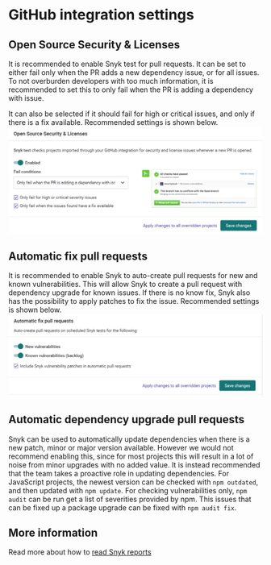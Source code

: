 # GitHub integration settings

## Open Source Security & Licenses
It is recommended to enable Snyk test for pull requests. It can be set to either
fail only when the PR adds a new dependency issue, or for all issues. To not overburden
developers with too much information, it is recommended to set this to only fail
when the PR is adding a dependency with issue.

It can also be selected if it should fail for high or critical issues, and only if
there is a fix available. Recommended settings is shown below.
![Open source PR scanning](./images/open-source-pr-scanning.png)

## Automatic fix pull requests
It is recommended to enable Snyk to auto-create pull requests for new and known
vulnerabilities. This will allow Snyk to create a pull request with dependency
upgrade for known issues. If there is no know fix, Snyk also has the possibility
to apply patches to fix the issue. Recommended settings is shown below.
![Automatically fix pull requests](./images/automatic-fix-pull-requests.png)

## Automatic dependency upgrade pull requests
Snyk can be used to automatically update dependencies when there is a new patch,
minor or major version available. However we would not recommend enabling this,
since for most projects this will result in a lot of noise from minor upgrades
with no added value. It is instead recommended that the team takes a
proactive role in updating dependencies. For JavaScript projects, the newest
version can be checked with `npm outdated`, and then updated with `npm update`.
For checking vulnerabilities only, `npm audit` can be run get a list of
severities provided by npm. This issues that can be fixed up a package upgrade
can be fixed with `npm audit fix`.

## More information
Read more about how to [read Snyk reports](6-snyk_reading_reports.md)
